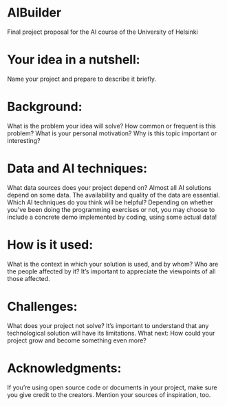 # AIBuilder
Final project proposal for the AI course of the University of Helsinki


# Your idea in a nutshell: 
Name your project and prepare to describe it briefly.


# Background: 
What is the problem your idea will solve? How common or frequent is this problem? What is your personal motivation? Why is this topic important or interesting?


# Data and AI techniques:
What data sources does your project depend on? Almost all AI solutions depend on some data. The availability and quality of the data are essential. Which AI techniques do you think will be helpful? Depending on whether you've been doing the programming exercises or not, you may choose to include a concrete demo implemented by coding, using some actual data!


# How is it used:
What is the context in which your solution is used, and by whom? Who are the people affected by it? It’s important to appreciate the viewpoints of all those affected.

# Challenges: 
What does your project not solve? It’s important to understand that any technological solution will have its limitations.
What next: How could your project grow and become something even more?


# Acknowledgments: 
If you’re using open source code or documents in your project, make sure you give credit to the creators. Mention your sources of inspiration, too.
